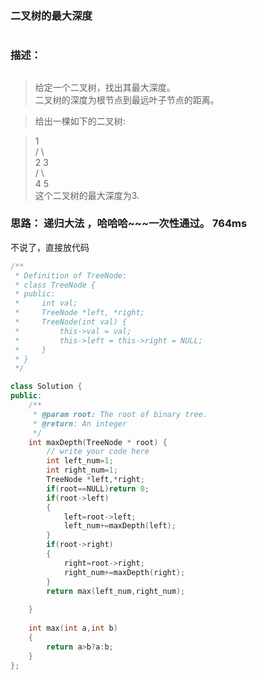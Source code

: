 ### 二叉树的最大深度 <h1>
### 描述：<h2>
>给定一个二叉树，找出其最大深度。  
>二叉树的深度为根节点到最远叶子节点的距离。  

>给出一棵如下的二叉树:  

>  1  
> / \   
>2   3  
>   / \  
>  4   5  
>这个二叉树的最大深度为3.
### 思路： 递归大法 ，哈哈哈~~~一次性通过。  764ms
不说了，直接放代码

```C++
/**
 * Definition of TreeNode:
 * class TreeNode {
 * public:
 *     int val;
 *     TreeNode *left, *right;
 *     TreeNode(int val) {
 *         this->val = val;
 *         this->left = this->right = NULL;
 *     }
 * }
 */

class Solution {
public:
    /**
     * @param root: The root of binary tree.
     * @return: An integer
     */
    int maxDepth(TreeNode * root) {
        // write your code here
        int left_num=1;
        int right_num=1;
        TreeNode *left,*right;
        if(root==NULL)return 0;
        if(root->left)
        {
            left=root->left;
            left_num+=maxDepth(left);
        }
        if(root->right)
        {
            right=root->right;
            right_num+=maxDepth(right);
        }
        return max(left_num,right_num);
        
    }
    
    int max(int a,int b)
    {
        return a>b?a:b;
    }
};
```

